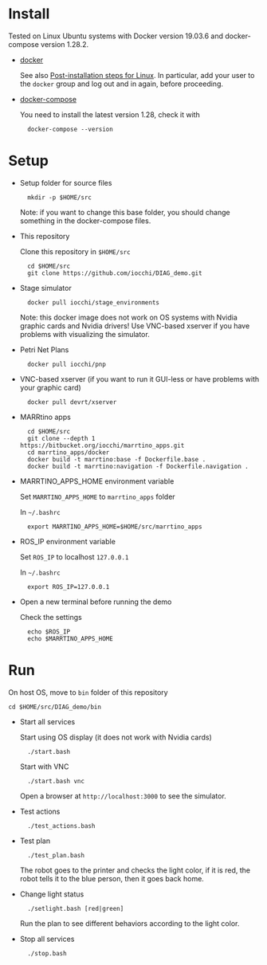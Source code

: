 # Install

Tested on Linux Ubuntu systems with Docker version 19.03.6 and docker-compose version 1.28.2.

* [docker](http://www.docker.com)

    See also 
    [Post-installation steps for Linux](https://docs.docker.com/install/linux/linux-postinstall/).
    In particular, add your user to the `docker` group and log out and in again, before proceeding.

* [docker-compose](https://docs.docker.com/compose/install/)

    You need to install the latest version 1.28, check it with

        docker-compose --version


# Setup

* Setup folder for source files

        mkdir -p $HOME/src

    Note: if you want to change this base folder, you should change something in the docker-compose files.


* This repository

    Clone this repository in `$HOME/src`

        cd $HOME/src
        git clone https://github.com/iocchi/DIAG_demo.git

* Stage simulator

        docker pull iocchi/stage_environments

    Note: this docker image does not work on OS systems with Nvidia graphic cards and Nvidia drivers!
    Use VNC-based xserver if you have problems with visualizing the simulator.

* Petri Net Plans

        docker pull iocchi/pnp

* VNC-based xserver (if you want to run it GUI-less or have problems with your graphic card)

        docker pull devrt/xserver

* MARRtino apps

        cd $HOME/src
        git clone --depth 1 https://bitbucket.org/iocchi/marrtino_apps.git
        cd marrtino_apps/docker
        docker build -t marrtino:base -f Dockerfile.base .
        docker build -t marrtino:navigation -f Dockerfile.navigation .

* MARRTINO_APPS_HOME environment variable

    Set `MARRTINO_APPS_HOME` to  `marrtino_apps` folder

    In `~/.bashrc`

        export MARRTINO_APPS_HOME=$HOME/src/marrtino_apps


* ROS_IP environment variable

    Set `ROS_IP` to localhost `127.0.0.1`

    In `~/.bashrc`

        export ROS_IP=127.0.0.1

* Open a new terminal before running the demo
    
    Check the settings

        echo $ROS_IP
        echo $MARRTINO_APPS_HOME

# Run

On host OS, move to `bin` folder of this repository

    cd $HOME/src/DIAG_demo/bin


* Start all services

    Start using OS display (it does not work with Nvidia cards)

        ./start.bash

    Start with VNC

        ./start.bash vnc

    Open a browser at `http://localhost:3000` to see the simulator.


* Test actions

        ./test_actions.bash


* Test plan

        ./test_plan.bash

    The robot goes to the printer and checks the light color, if it is red,
    the robot tells it to the blue person, then it goes back home.


* Change light status

        ./setlight.bash [red|green]

    Run the plan to see different behaviors according to the light color.

* Stop all services

        ./stop.bash


